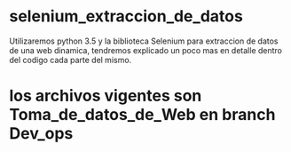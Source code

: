 # selenium_extraccion_de_datos

Utilizaremos python 3.5 y la biblioteca Selenium para extraccion de datos de una web dinamica, tendremos explicado un poco mas en detalle dentro del codigo cada parte del mismo.
# los archivos vigentes son Toma_de_datos_de_Web en branch Dev_ops
